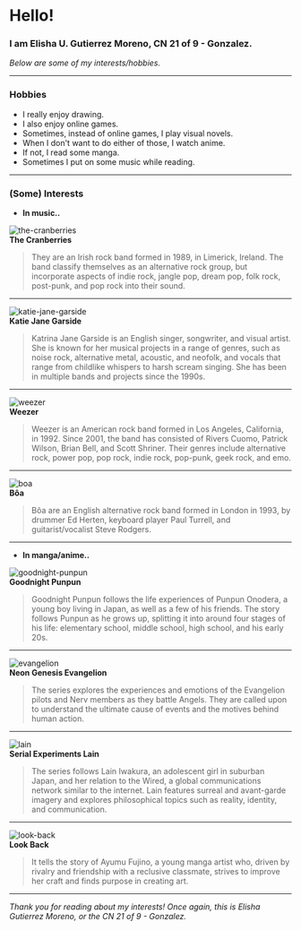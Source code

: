 # Hello!
### I am Elisha U. Gutierrez Moreno, CN 21 of 9 - Gonzalez.
 *Below are some of my interests/hobbies.*

---

### Hobbies
-  I really enjoy drawing.
-  I also enjoy online games.
-  Sometimes, instead of online games, I play visual novels.
-  When I don't want to do either of those, I watch anime.
-  If not, I read some manga.
-  Sometimes I put on some music while reading.

---

### (Some) Interests
-  **In music..**

![the-cranberries](https://github.com/user-attachments/assets/085d5320-f771-461c-9a75-5d5269b6cfd1)    
**The Cranberries**
> They are an Irish rock band formed in 1989, in Limerick, Ireland. The band classify themselves as an alternative rock group, but incorporate aspects of indie rock, jangle pop, dream pop, folk rock, post-punk, and pop rock into their sound.

---

![katie-jane-garside](https://github.com/user-attachments/assets/74ce5106-5bb4-4efe-a1c8-4232a3b9db4c)      
**Katie Jane Garside**
> Katrina Jane Garside is an English singer, songwriter, and visual artist. She is known for her musical projects in a range of genres, such as noise rock, alternative metal, acoustic, and neofolk, and vocals that range from childlike whispers to harsh scream singing. She has been in multiple bands and projects since the 1990s.

---

![weezer](https://i.pinimg.com/474x/a6/b2/fa/a6b2fa1b0c724150acfb596bcde4f0fc.jpg)   
**Weezer**
> Weezer is an American rock band formed in Los Angeles, California, in 1992. Since 2001, the band has consisted of Rivers Cuomo, Patrick Wilson, Brian Bell, and Scott Shriner. Their genres include alternative rock, power pop, pop rock, indie rock, pop-punk, geek rock, and emo.

---

![boa](https://github.com/user-attachments/assets/84c81e00-040f-4b4a-9696-63bafac24a99)     
**Bôa**
> Bôa are an English alternative rock band formed in London in 1993, by drummer Ed Herten, keyboard player Paul Turrell, and guitarist/vocalist Steve Rodgers.

---

-  **In manga/anime..**


![goodnight-punpun](https://github.com/user-attachments/assets/4b34f22a-c5c6-41f7-9cfb-c5ef3ed4dc10)     
**Goodnight Punpun**
> Goodnight Punpun follows the life experiences of Punpun Onodera, a young boy living in Japan, as well as a few of his friends. The story follows Punpun as he grows up, splitting it into around four stages of his life: elementary school, middle school, high school, and his early 20s.

---

![evangelion](https://github.com/user-attachments/assets/6038bbdd-0237-4824-af3a-e5430c476358)     
**Neon Genesis Evangelion**
> The series explores the experiences and emotions of the Evangelion pilots and Nerv members as they battle Angels. They are called upon to understand the ultimate cause of events and the motives behind human action.

---


![lain](https://github.com/user-attachments/assets/33e80dd7-3032-47b7-ad45-9bbfe7b9739a)     
**Serial Experiments Lain**
> The series follows Lain Iwakura, an adolescent girl in suburban Japan, and her relation to the Wired, a global communications network similar to the internet. Lain features surreal and avant-garde imagery and explores philosophical topics such as reality, identity, and communication.

---


![look-back](https://github.com/user-attachments/assets/6ed940af-ae12-47cf-bb1b-85e454578171)     
**Look Back**
> It tells the story of Ayumu Fujino, a young manga artist who, driven by rivalry and friendship with a reclusive classmate, strives to improve her craft and finds purpose in creating art.

---

*Thank you for reading about my interests! Once again, this is Elisha Gutierrez Moreno, or the CN 21 of 9 - Gonzalez.*

